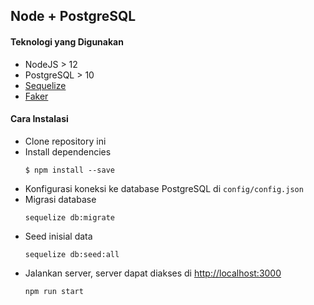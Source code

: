 ## Node + PostgreSQL

#### Teknologi yang Digunakan
- NodeJS > 12
- PostgreSQL > 10
- [Sequelize](https://sequelize.org/)
- [Faker](https://github.com/marak/Faker.js/)

#### Cara Instalasi
- Clone repository ini
- Install dependencies
  ```shell
  $ npm install --save
  ```
- Konfigurasi koneksi ke database PostgreSQL di `config/config.json`
- Migrasi database
  ```shell
  sequelize db:migrate
  ``` 
- Seed inisial data
  ```shell
  sequelize db:seed:all
  ```
- Jalankan server, server dapat diakses di [http://localhost:3000](http://localhost:3000)
  ```shell
  npm run start
  ```